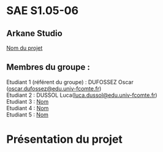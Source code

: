 # SAE S1.05-06

## Arkane Studio    

[Nom du projet](https://login.github.io/projet/)

## Membres du groupe :

Etudiant 1 (référent du groupe) :  DUFOSSEZ Oscar (oscar.dufossez@edu.univ-fcomte.fr)  
Etudiant 2 : DUSSOL Luca(luca.dussol@edu.univ-fcomte.fr)   
Etudiant 3 : [Nom](mailto:login@edu.univ-fcomte.fr?subject=SAE_1_05_06)  
Etudiant 4 : [Nom](mailto:login@edu.univ-fcomte.fr?subject=SAE_1_05_06)  
Etudiant 5 : [Nom](mailto:login@edu.univ-fcomte.fr?subject=SAE_1_05_06) 

# Présentation du projet
